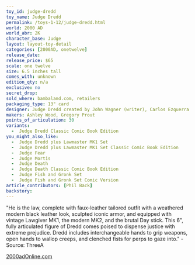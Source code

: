 ```yaml
---
toy_id: judge-dredd
toy_name: Judge Dredd
permalink: /toys-1-12/judge-dredd.html
world: 2000 AD
world_abr: 2K
character_base: Judge
layout: layout-toy-detail
categories: [2000AD, onetwelve]
release_date: 
release_price: $65
scale: one twelve
size: 6.5 inches tall
comes_with: unknown
edition_qty: n/a
exclusive: no
secret_drop:
sold_where: bambaland.com, retailers
packaging_type: 13" card
designer: Judge Dredd created by John Wagner (writer), Carlos Ezquerra (artist), Pat Mills (editor) - 2000AD
makers: Ashley Wood, Gregory Prout
points_of_articulation: 30
variants:
  -  Judge Dredd Classic Comic Book Edition
you_might_also_like:
  -  Judge Dredd plus Lawmaster MK1 Set
  -  Judge Dredd plus Lawmaster MK1 Set Classic Comic Book Edition
  -  Judge Fear 
  -  Judge Mortis
  -  Judge Death
  -  Judge Death Classic Comic Book Edition
  -  Judge Fish and Gronk Set
  -  Judge Fish and Gronk Set Comic Version
article_contributors: [Phil Back]
backstory:
---
```

"He is the law, complete with faux-leather tailored outfit with a weathered modern black leather look, sculpted iconic armor, and equipped with vintage Lawgiver MK1, the modern MK2, and the brutal Day stick. This 6", fully articulated figure of Dredd comes poised to dispense justice with extreme prejudice. Dredd includes interchangeable hands to grip weapons, open hands to wallop creeps, and clenched fists for perps to gaze into." - Source: ThreeA

[2000adOnline.com](http://www.2000adOnline.com)